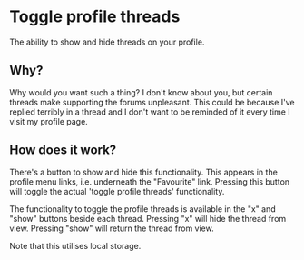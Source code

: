 # Toggle profile threads
The ability to show and hide threads on your profile.

## Why?
Why would you want such a thing? I don't know about you, but certain threads make supporting the forums unpleasant. 
This could be because I've replied terribly in a thread and I don't want to be reminded of it every time I visit my profile page. 

## How does it work?
There's a button to show and hide this functionality. This appears in the profile menu links, i.e. underneath the "Favourite" link. Pressing this button will toggle the actual 'toggle profile threads' functionality.

The functionality to toggle the profile threads is available in the "x" and "show" buttons beside each thread. Pressing "x" will hide the thread from view. Pressing "show" will return the thread from view.

Note that this utilises local storage.
